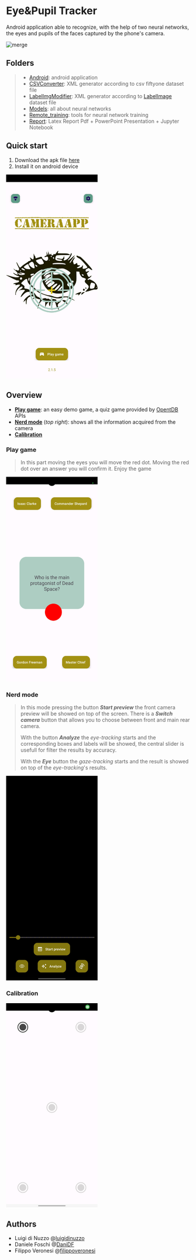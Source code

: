 # Eye&Pupil Tracker

Android application able to recognize, with the help of two neural networks, the eyes and pupils of the faces captured by the phone's camera.

![merge](https://github.com/DaniDF/sistemiDigitali2022/blob/master/Report/LatexPdf/img/latex/merge.jpg)

## Folders

> + [Android][lk_andr]: android application
> + [CSVConverter][lk_csv]: XML generator according to csv fiftyone dataset file
> + [LabelImgModifier][lk_mod]:  XML generator according to [LabelImage](https://github.com/tzutalin/labelImg) dataset file
> + [Models][lk_tf]: all about neural networks
> + [Remote_training][lk_rt]: tools for neural network training
> + [Report][lk_rp]: Latex Report Pdf + PowerPoint Presentation + Jupyter Notebook

[lk_andr]: https://github.com/DaniDF/sistemiDigitali2022/tree/master/Android	"Android"
[lk_csv]: https://github.com/DaniDF/sistemiDigitali2022/tree/master/CSVConverter "CSVConverter"
[lk_rt]: https://github.com/DaniDF/sistemiDigitali2022/tree/master/Remote_training "Remote training"
[lk_rp]: https://github.com/DaniDF/sistemiDigitali2022/tree/master/Report "Report"
[lk_tf]: https://github.com/DaniDF/sistemiDigitali2022/tree/master/Models/tflite "Models"
[lk_mod]: https://github.com/DaniDF/sistemiDigitali2022/tree/master/LabelImgModifier/LabelImgModifier "LabelImgModifier"

## Quick start

1. Download the apk file [here][lk_apk]
2. Install it on android device

<img src="https://github.com/DaniDF/eye_pupil_tracker/blob/master/Report/LatexPdf/ProgettoAndroid/Images/CameraApp_Screen_home.jpg" width="250">

## Overview

* [**Play game**](#Play-game): an easy demo game, a quiz game provided by [OpentDB][lk_opentdb] APIs
* [**Nerd mode**](#Nerd-mode) (_top right_): shows all the information acquired from the camera
* [**Calibration**](#Calibration)

[ lk_apk ]: https://github.com/DaniDF/sistemiDigitali2022/releases/download/v1.0.2/GazeDetection_v2.1.6.apk	"Apk download link"
[ lk_opentdb ]: https://opentdb.com "OpentDB official site"

### Play game

> In this part moving the eyes you will move the red dot. Moving the red dot over an answer you will confirm it.
> Enjoy the game

<img src="https://github.com/DaniDF/eye_pupil_tracker/blob/master/Report/LatexPdf/ProgettoAndroid/Game/Images/CameraApp_Screen_quiz.jpg" width="250">

### Nerd mode

> In this mode pressing the button **_Start preview_** the front camera preview will be showed on top of the screen. There is a **_Switch camera_** button that allows you to choose between front and main rear camera.
>
> With the button **_Analyze_** the _eye-tracking_ starts and the corresponding boxes and labels will be showed, the central slider is usefull for filter the results by accuracy.
>
> With the **_Eye_** button the _gaze-tracking_ starts and the result is showed on top of the _eye-tracking_'s results.

<img src="https://github.com/DaniDF/eye_pupil_tracker/blob/master/Report/LatexPdf/ProgettoAndroid/NerdMode/Images/CameraApp_Screen_nerd_layout.jpg" width="250">

### Calibration

<img src="https://github.com/DaniDF/eye_pupil_tracker/blob/master/Report/LatexPdf/ProgettoAndroid/Calibration/Images/CameraApp_Screen_calibration.jpg" width="250">

## Authors

+ Luigi di Nuzzo @[luigidinuzzo](https://github.com/luigidinuzzo)
+ Daniele Foschi @[DaniDF](https://github.com/DaniDF)
+ Filippo Veronesi @[filippoveronesi](https://github.com/filippoveronesi)
